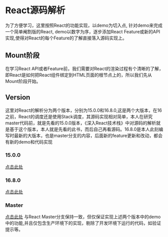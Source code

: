 # React源码解析
为了方便学习，这里按照React的功能实现，以demo为切入点, 针对demo来完成一个简单阉割版的React, demo以数字为序，逐步添加React Feature或新的API实现,使得对React的每个Feature的了解直接落入源码实现上。

## Mount阶段
在学习React API或者Feature前，我们需要对React的渲染过程有个清晰的了解，即React是如何把React组件绑定到HTML页面的根节点上的，所以我们先从Mount阶段开始。

## Version
这里对React的解析分为两个版本，分别为15.0.0和16.8.0,这是两个大版本，在16之前，React的调度还是使用Stack调度，其源码实现相对简单，本人在研究master代码前，就是先看的15.0.0版本，《深入React技术栈》中对源码的解析就是基于这个版本，本人就是先看的此书，而后自己再看源码。16.8.0是本人此刻编写时最新的大版本，也是master分支的内容，后面新的feature更新和改动，都会有新的demo和代码实现

### 15.0.0
[点击此处](/version/15.0.0/README.md)

### 16.8.0
[点击此处](/version/16.8.0/README.md)

### Master
[点击此处](/src/README.md)
与React Master分支保持一致，但仅保证实现上述两个版本中的demo中的功能,并且仅包含生产环境下的实现，剔除了开发环境下运行的代码，如验证提示等。  